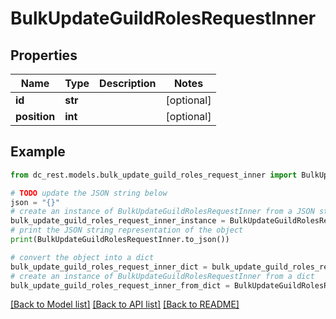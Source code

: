 # BulkUpdateGuildRolesRequestInner


## Properties

Name | Type | Description | Notes
------------ | ------------- | ------------- | -------------
**id** | **str** |  | [optional] 
**position** | **int** |  | [optional] 

## Example

```python
from dc_rest.models.bulk_update_guild_roles_request_inner import BulkUpdateGuildRolesRequestInner

# TODO update the JSON string below
json = "{}"
# create an instance of BulkUpdateGuildRolesRequestInner from a JSON string
bulk_update_guild_roles_request_inner_instance = BulkUpdateGuildRolesRequestInner.from_json(json)
# print the JSON string representation of the object
print(BulkUpdateGuildRolesRequestInner.to_json())

# convert the object into a dict
bulk_update_guild_roles_request_inner_dict = bulk_update_guild_roles_request_inner_instance.to_dict()
# create an instance of BulkUpdateGuildRolesRequestInner from a dict
bulk_update_guild_roles_request_inner_from_dict = BulkUpdateGuildRolesRequestInner.from_dict(bulk_update_guild_roles_request_inner_dict)
```
[[Back to Model list]](../README.md#documentation-for-models) [[Back to API list]](../README.md#documentation-for-api-endpoints) [[Back to README]](../README.md)


